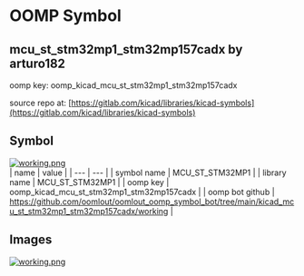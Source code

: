 # OOMP Symbol  
## mcu_st_stm32mp1_stm32mp157cadx  by arturo182  
  
oomp key: oomp_kicad_mcu_st_stm32mp1_stm32mp157cadx  
  
source repo at: [https://gitlab.com/kicad/libraries/kicad-symbols](https://gitlab.com/kicad/libraries/kicad-symbols)  
## Symbol  
  
[![working.png](working_600.png)](working.png)  
| name | value | 
| --- | --- | 
| symbol name | MCU_ST_STM32MP1 | 
| library name | MCU_ST_STM32MP1 | 
| oomp key | oomp_kicad_mcu_st_stm32mp1_stm32mp157cadx | 
| oomp bot github | https://github.com/oomlout/oomlout_oomp_symbol_bot/tree/main/kicad_mcu_st_stm32mp1_stm32mp157cadx/working | 
## Images  
  
[![working.png](working_140.png)](working.png)  
